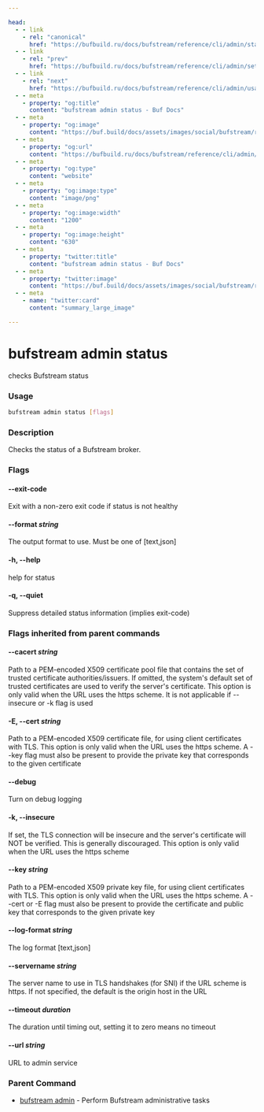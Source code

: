 ```yaml
---

head:
  - - link
    - rel: "canonical"
      href: "https://bufbuild.ru/docs/bufstream/reference/cli/admin/status/"
  - - link
    - rel: "prev"
      href: "https://bufbuild.ru/docs/bufstream/reference/cli/admin/set/"
  - - link
    - rel: "next"
      href: "https://bufbuild.ru/docs/bufstream/reference/cli/admin/usage/"
  - - meta
    - property: "og:title"
      content: "bufstream admin status - Buf Docs"
  - - meta
    - property: "og:image"
      content: "https://buf.build/docs/assets/images/social/bufstream/reference/cli/admin/status.png"
  - - meta
    - property: "og:url"
      content: "https://bufbuild.ru/docs/bufstream/reference/cli/admin/status/"
  - - meta
    - property: "og:type"
      content: "website"
  - - meta
    - property: "og:image:type"
      content: "image/png"
  - - meta
    - property: "og:image:width"
      content: "1200"
  - - meta
    - property: "og:image:height"
      content: "630"
  - - meta
    - property: "twitter:title"
      content: "bufstream admin status - Buf Docs"
  - - meta
    - property: "twitter:image"
      content: "https://buf.build/docs/assets/images/social/bufstream/reference/cli/admin/status.png"
  - - meta
    - name: "twitter:card"
      content: "summary_large_image"

---
```


# bufstream admin status

checks Bufstream status

### Usage

```sh
bufstream admin status [flags]
```

### Description

Checks the status of a Bufstream broker.

### Flags

#### \--exit-code

Exit with a non-zero exit code if status is not healthy

#### \--format _string_

The output format to use. Must be one of \[text,json\]

#### \-h, --help

help for status

#### \-q, --quiet

Suppress detailed status information (implies exit-code)

### Flags inherited from parent commands

#### \--cacert _string_

Path to a PEM-encoded X509 certificate pool file that contains the set of trusted certificate authorities/issuers. If omitted, the system's default set of trusted certificates are used to verify the server's certificate. This option is only valid when the URL uses the https scheme. It is not applicable if --insecure or -k flag is used

#### \-E, --cert _string_

Path to a PEM-encoded X509 certificate file, for using client certificates with TLS. This option is only valid when the URL uses the https scheme. A --key flag must also be present to provide the private key that corresponds to the given certificate

#### \--debug

Turn on debug logging

#### \-k, --insecure

If set, the TLS connection will be insecure and the server's certificate will NOT be verified. This is generally discouraged. This option is only valid when the URL uses the https scheme

#### \--key _string_

Path to a PEM-encoded X509 private key file, for using client certificates with TLS. This option is only valid when the URL uses the https scheme. A --cert or -E flag must also be present to provide the certificate and public key that corresponds to the given private key

#### \--log-format _string_

The log format \[text,json\]

#### \--servername _string_

The server name to use in TLS handshakes (for SNI) if the URL scheme is https. If not specified, the default is the origin host in the URL

#### \--timeout _duration_

The duration until timing out, setting it to zero means no timeout

#### \--url _string_

URL to admin service

### Parent Command

- [bufstream admin](../) - Perform Bufstream administrative tasks
